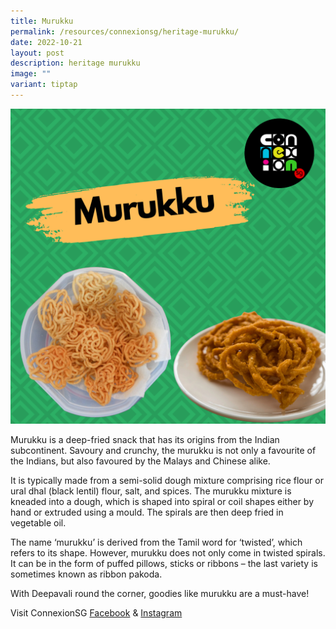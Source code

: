 ```yaml
---
title: Murukku
permalink: /resources/connexionsg/heritage-murukku/
date: 2022-10-21
layout: post
description: heritage murukku
image: ""
variant: tiptap
---
```

![](/images/connexionsg/2022/muruku%20ig.png)

Murukku is a deep-fried snack that has its origins from the Indian subcontinent. Savoury and crunchy, the murukku is not only a favourite of the Indians, but also favoured by the Malays and Chinese alike.

It is typically made from a semi-solid dough mixture comprising rice flour or ural dhal (black lentil) flour, salt, and spices. The murukku mixture is kneaded into a dough, which is shaped into spiral or coil shapes either by hand or extruded using a mould. The spirals are then deep fried in vegetable oil.

The name ‘murukku’ is derived from the Tamil word for ‘twisted’, which refers to its shape. However, murukku does not only come in twisted spirals. It can be in the form of puffed pillows, sticks or ribbons – the last variety is sometimes known as ribbon pakoda.

With Deepavali round the corner, goodies like murukku are a must-have!

Visit ConnexionSG [Facebook](https://www.facebook.com/ConnexionSG) & [Instagram](https://www.instagram.com/connexionsg/)